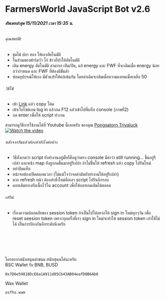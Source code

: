 # FarmersWorld JavaScript Bot v2.6

###### **อัพเดทล่าสุด 15/11/2021 เวลา 15:35 น.**

###### คุณสมบัติ:
- ขุดไม้ ปลา ทอง ให้เองอัตโนมัติ
- ในส่วนของฟาร์มวัว ไก่ ข้าวก็ทำให้อัตโนมัติ
- เติม energy อัตโนมัติ สามารถ เปิด/ปิด, แก้ energy และ FWF ที่จะเติมเมื่อ energy น้อยกว่ากำหนด และ FWF ที่ต้องมีขั้นต่ำ
- ซ่อมอุปกรณ์ให้เอง มีตัวแปรให้แก้เช่นกัน โดยค่าเดิมจะเติมเมื่อความคงทนเมื่อเหลือ 50

###### วิธีใช้:
- เข้า [Link](https://raw.githubusercontent.com/supphawit/farmersworld_bot/main/farmersworld_bot.js) แล้ว copy โค้ด 
- เข้าเว็บไซต์เกม log in แล้วกด F12 แล้วเข้าไปที่แท็บ console (ภาพที่2)
- กด enter เพื่อให้ script ทำงาน

สามารถดูวิธีการใช้งานได้ที่ Youtube นี้เลยครับ ของคุณ [Pongsatorn Triyaluck](https://www.youtube.com/channel/UCrq1QcIv-wRAaHcndns5zYA) <br/>
[![Watch the video](https://img.youtube.com/vi/HNSawTnrbMI/0.jpg)](https://www.youtube.com/watch?v=HNSawTnrbMI)

###### หลังจากรันแล้วต้องทำยังไงต่อบ้าง
- วิธีสังเกตว่า script ยังทำงานอยู่มั้ยก็คือดูว่าตรง console มีคำว่า still running... ขึ้นอยู่รึเปล่า และหน้า map ยังถูกกดขึ้นมาอยู่รึเปล่า ถ้าไม่ขึ้นให้ refresh แล้ว copy ไปรันใหม่
- อย่าปิดแท็บ
- หน้าจอต้องเปิดตลอดเวลา (ไม่แน่ใจว่าจอดำมันยังทำงานให้อยู่รึเปล่า)
- หาก refresh หน้า ต้องทำซ้ำใหม่คือเอา script ไปรันอีกรอบ
- คอยเติมทองกับเนื้อไว้ใน account เพื่อให้บอทกดเติมได้ตลอด

###### เสริม:
- เรื่องความปลอดภัยของ session token ถ้าเป็นไปได้อยากให้ sign in ใหม่ทุกๆวัน เพื่อ reset seesion token เพราะทุกครั้งที่เรา sign in ใหม่จะทำให้ session token เก่าใช้ไม่ได้ เป็นการป้องกันอีกระดับนึงครับ

<br/><br/>
---
ใครอยากสนับสนุนค่าขนม สนับสุนนได้นะครับ 
<br/>
BSC Wallet รับ BNB, BUSD
```
0x7D6e59818DcE6a1A911d85Cb43AB04eafD0B6Ab6
```
Wax Wallet
```
osfhs.wam
```
